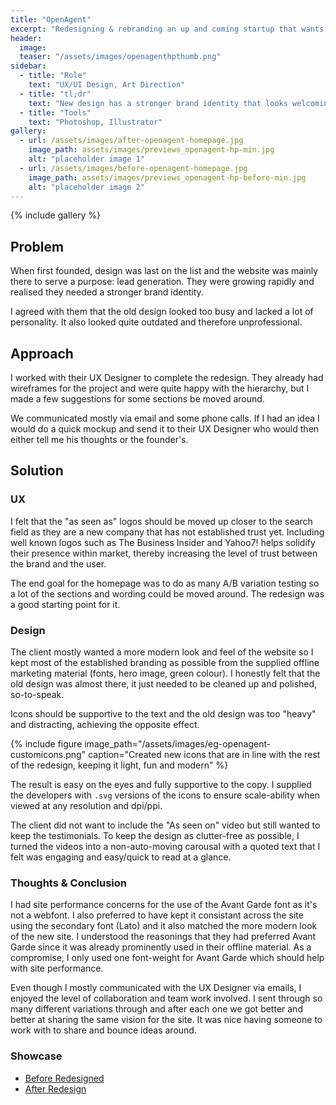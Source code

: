 ```yaml
---
title: "OpenAgent"
excerpt: "Redesigning & rebranding an up and coming startup that wants to make its mark!"
header:
  image:
  teaser: "/assets/images/openagenthpthumb.png"
sidebar:
  - title: "Role"
    text: "UX/UI Design, Art Direction"
  - title: "tl;dr"
    text: "New design has a stronger brand identity that looks welcoming, trustworthy, professional and inspiring."
  - title: "Tools"
    text: "Photoshop, Illustrator"
gallery:
  - url: /assets/images/after-openagent-homepage.jpg
    image_path: assets/images/previews_openagent-hp-min.jpg
    alt: "placeholder image 1"
  - url: /assets/images/before-openagent-homepage.jpg
    image_path: assets/images/previews_openagent-hp-before-min.jpg
    alt: "placeholder image 2"
---
```


{% include gallery %}

## Problem
When first founded, design was last on the list and the website was mainly there to serve a purpose: lead generation. They were growing rapidly and realised they needed a stronger brand identity.

I agreed with them that the old design looked too busy and lacked a lot of personality. It also looked quite outdated and therefore unprofessional.

## Approach
I worked with their UX Designer to complete the redesign. They already had wireframes for the project and were quite happy with the hierarchy, but I made a few suggestions for some sections be moved around.

We communicated mostly via email and some phone calls. If I had an idea I would do a quick mockup and send it to their UX Designer who would then either tell me his thoughts or the founder's.

## Solution
### UX
I felt that the "as seen as" logos should be moved up closer to the search field as they are a new company that has not established trust yet. Including well known logos such as The Business Insider and Yahoo7! helps solidify their presence within market, thereby increasing the level of trust between the brand and the user.

The end goal for the homepage was to do as many A/B variation testing so a lot of the sections and wording could be moved around. The redesign was a good starting point for it.

### Design
The client mostly wanted a more modern look and feel of the website so I kept most of the established branding as possible from the supplied offline marketing material (fonts, hero image, green colour). I honestly felt that the old design was almost there, it just needed to be cleaned up and polished, so-to-speak.

Icons should be supportive to the text and the old design was too "heavy" and distracting, achieving the opposite effect.

{% include figure image_path="/assets/images/eg-openagent-customicons.png" caption="Created new icons that are in line with the rest of the redesign, keeping it light, fun and modern" %}

The result is easy on the eyes and fully supportive to the copy. I supplied the developers with `.svg` versions of the icons to ensure scale-ability when viewed at any resolution and dpi/ppi.

The client did not want to include the "As seen on" video but still wanted to keep the testimonials. To keep the design as clutter-free as possible, I turned the videos into a non-auto-moving carousal with a quoted text that I felt was engaging and easy/quick to read at a glance.

### Thoughts & Conclusion
I had site performance concerns for the use of the Avant Garde font as it's not a webfont. I also preferred to have kept it consistant across the site using the secondary font (Lato) and it also matched the more modern look of the new site. I understood the reasonings that they had preferred Avant Garde since it was already prominently used in their offline material. As a compromise, I only used one font-weight for Avant Garde which should help with site performance.

Even though I mostly communicated with the UX Designer via emails, I enjoyed the level of collaboration and team work involved. I sent through so many different variations through and after each one we got better and better at sharing the same vision for the site. It was nice having someone to work with to share and bounce ideas around.

### Showcase
<ul>
  <li><a href="https://goo.gl/R685Jb" target="_blank">Before Redesigned</a></li>
  <li><a href="https://goo.gl/bfQb7Z" target="_blank">After Redesign</a></li>
</ul>
